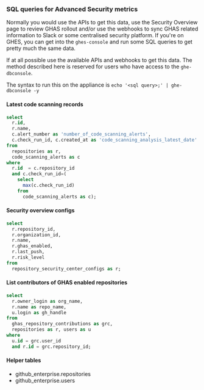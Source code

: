 ### SQL queries for Advanced Security metrics
Normally you would use the APIs to get this data, use the Security Overview page to review GHAS rollout and/or use the webhooks to sync GHAS related information to Slack or some centralised security platform. 
If you're on GHES, you can get into the `ghes-console` and run some SQL queries to get pretty much the same data.

If at all possible use the available APIs and webhooks to get this data. The method described here is reserved for users who have access to the `ghe-dbconsole`.

The syntax to run this on the appliance is `echo '<sql query>;' | ghe-dbconsole -y`

#### Latest code scanning records
```sql
select 
  r.id, 
  r.name, 
  c.alert_number as 'number_of_code_scanning_alerts', 
  c.check_run_id, c.created_at as 'code_scanning_analysis_latest_date' 
from 
  repositories as r, 
  code_scanning_alerts as c 
where 
  r.id  = c.repository_id 
  and c.check_run_id=(
    select 
      max(c.check_run_id) 
    from 
      code_scanning_alerts as c);
```

#### Security overview configs
```sql
select 
  r.repository_id, 
  r.organization_id, 
  r.name, 
  r.ghas_enabled, 
  r.last_push, 
  r.risk_level 
from 
  repository_security_center_configs as r;
```

#### List contributors of GHAS enabled repositories
```sql
select 
  r.owner_login as org_name,  
  r.name as repo_name, 
  u.login as gh_handle 
from 
  ghas_repository_contributions as grc, 
  repositories as r, users as u 
where 
  u.id = grc.user_id 
  and r.id = grc.repository_id;
```


#### Helper tables
- github_enterprise.repositories
- github_enterprise.users
